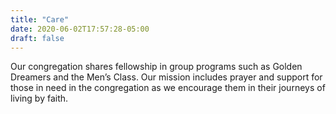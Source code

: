 ```yaml
---
title: "Care"
date: 2020-06-02T17:57:28-05:00
draft: false
---
```


Our congregation shares fellowship in group programs such as Golden Dreamers and the Men’s Class. Our mission includes prayer and support for those in need in the congregation as we encourage them in their journeys of living by faith.
